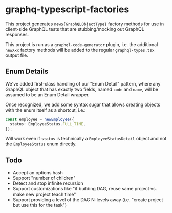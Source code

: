 # graphq-typescript-factories

This project generates `new${GraphQLObjectType}` factory methods for use in client-side GraphQL tests that are stubbing/mocking out GraphQL responses.

This project is run as a `graphql-code-generator` plugin, i.e. the additional `newXxx` factory methods will be added to the regular `graphql-types.tsx` output file.

## Enum Details

We've added first-class handling of our "Enum Detail" pattern, where any GraphQL object that has exactly two fields, named `code` and `name`, will be assumed to be an Enum Detail wrapper.

Once recognized, we add some syntax sugar that allows creating objects with the enum itself as a shortcut, i.e.:

```typescript
const employee = newEmployee({
  status: EmployeeStatus.FULL_TIME,
});
```

Will work even if `status` is technically a `EmployeeStatusDetail` object and not the `EmployeeStatus` enum directly.

## Todo

- Accept an options hash
- Support "number of children"
- Detect and stop infinite recursion
- Support customizations like "if building DAG, reuse same project vs. make new project teach time"
- Support providing a level of the DAG N-levels away (i.e. "create project but use this for the task")
